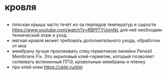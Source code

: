  # кровля


## 

 * плоская крыша часто течёт из-за перпадов температур и сырости https://www.youtube.com/watch?v=RBPfTYUxmNc для неё необходим технический этаж и уход.
 * мягкая кровля может требовать дополнительного ухода, обработки от мха
 * мембрану лучше проклеивать спец герметиком линейки Penosil Membrane Fix. Это акриловый клей-герметик, который позволяет склеивать вспененный ППЭ, кровельные мембраны и пленку
 * про клей клеи https://uklei.ru/klei


